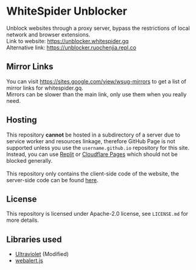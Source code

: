 # WhiteSpider Unblocker
Unblock websites through a proxy server, bypass the restrictions of local network and browser extensions. <br />
Link to website: https://unblocker.whitespider.gq <br />
Alternative link: https://unblocker.ruochenjia.repl.co

## Mirror Links
You can visit https://sites.google.com/view/wsug-mirrors to get a list of mirror links for whitespider.gq. <br />
Mirrors can be slower than the main link, only use them when you really need.

## Hosting
This repository <b>cannot</b> be hosted in a subdirectory of a server due to service worker and resources linkage, therefore GitHub Page is not supported unless you use the `username.github.io` repository for this site. <br />
Instead, you can use <a href="https://replit.com" target="_blank">Replit</a> or <a href="https://pages.cloudflare.com/" target="_blank">Cloudflare Pages</a> which should not be blocked generally. <br />
<br />
This repository only contains the client-side code of the website, the server-side code can be found <a href="https://github.com/ruochenjia/whitespider-unblocker" target="_blank">here</a>.

## License
This repository is licensed under Apache-2.0 license, see `LICENSE.md` for more details.

## Libraries used
 - <a href="https://github.com/titaniumnetwork-development/Ultraviolet" target="_blank">Ultraviolet</a> (Modified)
 - <a href="https://github.com/ruochenjia/webalert" target="_blank">webalert.js</a>
